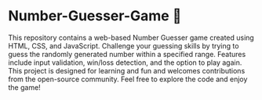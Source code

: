# Number-Guesser-Game 🚀

This repository contains a web-based Number Guesser game created using HTML, CSS, and JavaScript. Challenge your guessing skills by trying to guess the randomly generated number within a specified range. Features include input validation, win/loss detection, and the option to play again. This project is designed for learning and fun and welcomes contributions from the open-source community. Feel free to explore the code and enjoy the game!

